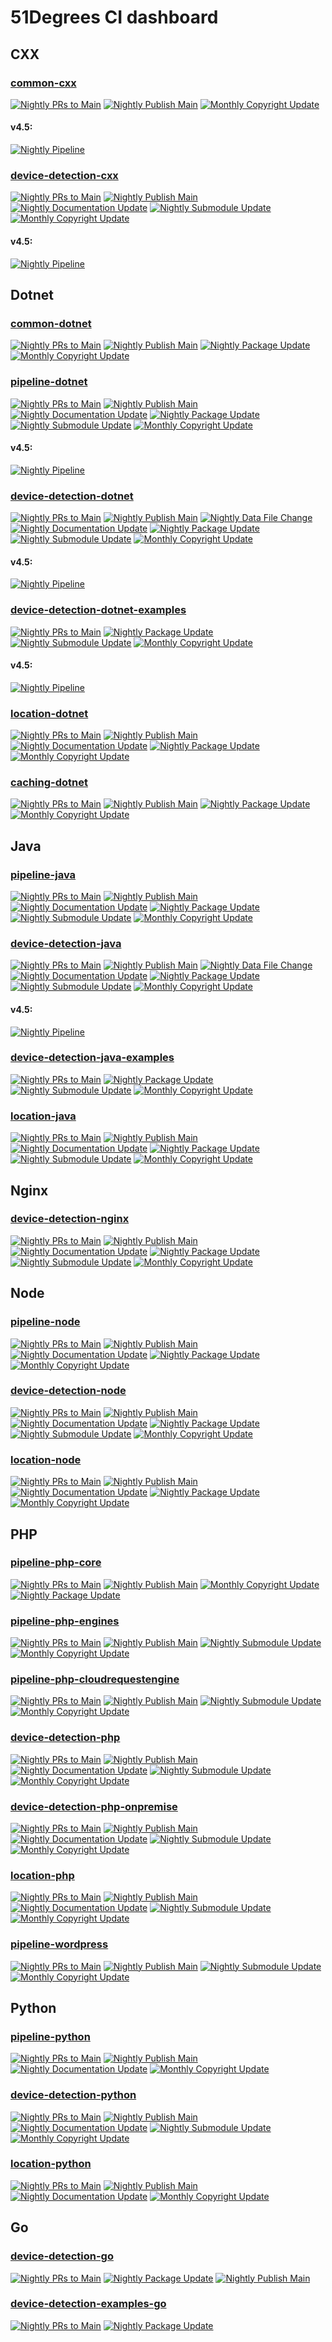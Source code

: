 51Degrees CI dashboard
======================

## CXX

### [common-cxx](https://github.com/51Degrees/common-cxx)
[![Nightly PRs to Main](https://github.com/51Degrees/common-cxx/actions/workflows/nightly-prs-to-main.yml/badge.svg)](https://github.com/51Degrees/common-cxx/actions/workflows/nightly-prs-to-main.yml)
[![Nightly Publish Main](https://github.com/51Degrees/common-cxx/actions/workflows/nightly-publish-main.yml/badge.svg)](https://github.com/51Degrees/common-cxx/actions/workflows/nightly-publish-main.yml)
[![Monthly Copyright Update](https://github.com/51Degrees/common-cxx/actions/workflows/monthly-copyright-update.yml/badge.svg)](https://github.com/51Degrees/common-cxx/actions/workflows/monthly-copyright-update.yml)

#### v4.5:

[![Nightly Pipeline](https://github.com/51Degrees/common-cxx/actions/workflows/nightly-pipeline.yml/badge.svg?branch=version/4.5)](https://github.com/51Degrees/common-cxx/actions/workflows/nightly-pipeline.yml)

### [device-detection-cxx](https://github.com/51Degrees/device-detection-cxx)
[![Nightly PRs to Main](https://github.com/51Degrees/device-detection-cxx/actions/workflows/nightly-prs-to-main.yml/badge.svg)](https://github.com/51Degrees/device-detection-cxx/actions/workflows/nightly-prs-to-main.yml)
[![Nightly Publish Main](https://github.com/51Degrees/device-detection-cxx/actions/workflows/nightly-publish-main.yml/badge.svg)](https://github.com/51Degrees/device-detection-cxx/actions/workflows/nightly-publish-main.yml)
[![Nightly Documentation Update](https://github.com/51Degrees/device-detection-cxx/actions/workflows/nightly-documentation-update.yml/badge.svg)](https://github.com/51Degrees/device-detection-cxx/actions/workflows/nightly-documentation-update.yml)
[![Nightly Submodule Update](https://github.com/51Degrees/device-detection-cxx/actions/workflows/nightly-submodule-update.yml/badge.svg)](https://github.com/51Degrees/device-detection-cxx/actions/workflows/nightly-submodule-update.yml)
[![Monthly Copyright Update](https://github.com/51Degrees/device-detection-cxx/actions/workflows/monthly-copyright-update.yml/badge.svg)](https://github.com/51Degrees/device-detection-cxx/actions/workflows/monthly-copyright-update.yml)

#### v4.5:

[![Nightly Pipeline](https://github.com/51Degrees/device-detection-cxx/actions/workflows/nightly-pipeline.yml/badge.svg?branch=version/4.5)](https://github.com/51Degrees/device-detection-cxx/actions/workflows/nightly-pipeline.yml)

## Dotnet

### [common-dotnet](https://github.com/51Degrees/common-dotnet)
[![Nightly PRs to Main](https://github.com/51Degrees/common-dotnet/actions/workflows/nightly-prs-to-main.yml/badge.svg)](https://github.com/51Degrees/common-dotnet/actions/workflows/nightly-prs-to-main.yml)
[![Nightly Publish Main](https://github.com/51Degrees/common-dotnet/actions/workflows/nightly-publish-main.yml/badge.svg)](https://github.com/51Degrees/common-dotnet/actions/workflows/nightly-publish-main.yml)
[![Nightly Package Update](https://github.com/51Degrees/common-dotnet/actions/workflows/nightly-package-update.yml/badge.svg)](https://github.com/51Degrees/common-dotnet/actions/workflows/nightly-package-update.yml)
[![Monthly Copyright Update](https://github.com/51Degrees/common-dotnet/actions/workflows/monthly-copyright-update.yml/badge.svg)](https://github.com/51Degrees/common-dotnet/actions/workflows/monthly-copyright-update.yml)

### [pipeline-dotnet](https://github.com/51Degrees/pipeline-dotnet)
[![Nightly PRs to Main](https://github.com/51Degrees/pipeline-dotnet/actions/workflows/nightly-prs-to-main.yml/badge.svg)](https://github.com/51Degrees/pipeline-dotnet/actions/workflows/nightly-prs-to-main.yml)
[![Nightly Publish Main](https://github.com/51Degrees/pipeline-dotnet/actions/workflows/nightly-publish-main.yml/badge.svg)](https://github.com/51Degrees/pipeline-dotnet/actions/workflows/nightly-publish-main.yml)
[![Nightly Documentation Update](https://github.com/51Degrees/pipeline-dotnet/actions/workflows/nightly-documentation-update.yml/badge.svg)](https://github.com/51Degrees/pipeline-dotnet/actions/workflows/nightly-documentation-update.yml)
[![Nightly Package Update](https://github.com/51Degrees/pipeline-dotnet/actions/workflows/nightly-package-update.yml/badge.svg)](https://github.com/51Degrees/pipeline-dotnet/actions/workflows/nightly-package-update.yml)
[![Nightly Submodule Update](https://github.com/51Degrees/pipeline-dotnet/actions/workflows/nightly-submodule-update.yml/badge.svg)](https://github.com/51Degrees/pipeline-dotnet/actions/workflows/nightly-submodule-update.yml)
[![Monthly Copyright Update](https://github.com/51Degrees/pipeline-dotnet/actions/workflows/monthly-copyright-update.yml/badge.svg)](https://github.com/51Degrees/pipeline-dotnet/actions/workflows/monthly-copyright-update.yml)

#### v4.5:

[![Nightly Pipeline](https://github.com/51Degrees/pipeline-dotnet/actions/workflows/nightly-pipeline.yml/badge.svg?branch=version/4.5)](https://github.com/51Degrees/pipeline-dotnet/actions/workflows/nightly-pipeline.yml)

### [device-detection-dotnet](https://github.com/51Degrees/device-detection-dotnet)
[![Nightly PRs to Main](https://github.com/51Degrees/device-detection-dotnet/actions/workflows/nightly-prs-to-main.yml/badge.svg)](https://github.com/51Degrees/device-detection-dotnet/actions/workflows/nightly-prs-to-main.yml)
[![Nightly Publish Main](https://github.com/51Degrees/device-detection-dotnet/actions/workflows/nightly-publish-main.yml/badge.svg)](https://github.com/51Degrees/device-detection-dotnet/actions/workflows/nightly-publish-main.yml)
[![Nightly Data File Change](https://github.com/51Degrees/device-detection-dotnet/actions/workflows/nightly-data-file-change.yml/badge.svg)](https://github.com/51Degrees/device-detection-dotnet/actions/workflows/nightly-data-file-change.yml)
[![Nightly Documentation Update](https://github.com/51Degrees/device-detection-dotnet/actions/workflows/nightly-documentation-update.yml/badge.svg)](https://github.com/51Degrees/device-detection-dotnet/actions/workflows/nightly-documentation-update.yml)
[![Nightly Package Update](https://github.com/51Degrees/device-detection-dotnet/actions/workflows/nightly-package-update.yml/badge.svg)](https://github.com/51Degrees/device-detection-dotnet/actions/workflows/nightly-package-update.yml)
[![Nightly Submodule Update](https://github.com/51Degrees/device-detection-dotnet/actions/workflows/nightly-submodule-update.yml/badge.svg)](https://github.com/51Degrees/device-detection-dotnet/actions/workflows/nightly-submodule-update.yml)
[![Monthly Copyright Update](https://github.com/51Degrees/device-detection-dotnet/actions/workflows/monthly-copyright-update.yml/badge.svg)](https://github.com/51Degrees/device-detection-dotnet/actions/workflows/monthly-copyright-update.yml)

#### v4.5:

[![Nightly Pipeline](https://github.com/51Degrees/device-detection-dotnet/actions/workflows/nightly-pipeline.yml/badge.svg?branch=version/4.5)](https://github.com/51Degrees/device-detection-dotnet/actions/workflows/nightly-pipeline.yml)

### [device-detection-dotnet-examples](https://github.com/51Degrees/device-detection-dotnet-examples)
[![Nightly PRs to Main](https://github.com/51Degrees/device-detection-dotnet-examples/actions/workflows/nightly-prs-to-main.yml/badge.svg)](https://github.com/51Degrees/device-detection-dotnet-examples/actions/workflows/nightly-prs-to-main.yml)
[![Nightly Package Update](https://github.com/51Degrees/device-detection-dotnet-examples/actions/workflows/nightly-package-update.yml/badge.svg)](https://github.com/51Degrees/device-detection-dotnet-examples/actions/workflows/nightly-package-update.yml)
[![Nightly Submodule Update](https://github.com/51Degrees/device-detection-dotnet-examples/actions/workflows/nightly-submodule-update.yml/badge.svg)](https://github.com/51Degrees/device-detection-dotnet-examples/actions/workflows/nightly-submodule-update.yml)
[![Monthly Copyright Update](https://github.com/51Degrees/device-detection-dotnet-examples/actions/workflows/monthly-copyright-update.yml/badge.svg)](https://github.com/51Degrees/device-detection-dotnet-examples/actions/workflows/monthly-copyright-update.yml)

#### v4.5:
[![Nightly Pipeline](https://github.com/51Degrees/device-detection-dotnet-examples/actions/workflows/nightly-pipeline.yml/badge.svg?branch=version/4.5)](https://github.com/51Degrees/device-detection-dotnet-examples/actions/workflows/nightly-pipeline.yml)

### [location-dotnet](https://github.com/51Degrees/location-dotnet)
[![Nightly PRs to Main](https://github.com/51Degrees/location-dotnet/actions/workflows/nightly-prs-to-main.yml/badge.svg)](https://github.com/51Degrees/location-dotnet/actions/workflows/nightly-prs-to-main.yml)
[![Nightly Publish Main](https://github.com/51Degrees/location-dotnet/actions/workflows/nightly-publish-main.yml/badge.svg)](https://github.com/51Degrees/location-dotnet/actions/workflows/nightly-publish-main.yml)
[![Nightly Documentation Update](https://github.com/51Degrees/location-dotnet/actions/workflows/nightly-documentation-update.yml/badge.svg)](https://github.com/51Degrees/location-dotnet/actions/workflows/nightly-documentation-update.yml)
[![Nightly Package Update](https://github.com/51Degrees/location-dotnet/actions/workflows/nightly-package-update.yml/badge.svg)](https://github.com/51Degrees/location-dotnet/actions/workflows/nightly-package-update.yml)
[![Monthly Copyright Update](https://github.com/51Degrees/location-dotnet/actions/workflows/monthly-copyright-update.yml/badge.svg)](https://github.com/51Degrees/location-dotnet/actions/workflows/monthly-copyright-update.yml)

### [caching-dotnet](https://github.com/51Degrees/caching-dotnet)
[![Nightly PRs to Main](https://github.com/51Degrees/caching-dotnet/actions/workflows/nightly-prs-to-main.yml/badge.svg)](https://github.com/51Degrees/caching-dotnet/actions/workflows/nightly-prs-to-main.yml)
[![Nightly Publish Main](https://github.com/51Degrees/caching-dotnet/actions/workflows/nightly-publish-main.yml/badge.svg)](https://github.com/51Degrees/caching-dotnet/actions/workflows/nightly-publish-main.yml)
[![Nightly Package Update](https://github.com/51Degrees/caching-dotnet/actions/workflows/nightly-package-update.yml/badge.svg)](https://github.com/51Degrees/caching-dotnet/actions/workflows/nightly-package-update.yml)
[![Monthly Copyright Update](https://github.com/51Degrees/caching-dotnet/actions/workflows/monthly-copyright-update.yml/badge.svg)](https://github.com/51Degrees/caching-dotnet/actions/workflows/monthly-copyright-update.yml)

## Java

### [pipeline-java](https://github.com/51Degrees/pipeline-java)
[![Nightly PRs to Main](https://github.com/51Degrees/pipeline-java/actions/workflows/nightly-prs-to-main.yml/badge.svg)](https://github.com/51Degrees/pipeline-java/actions/workflows/nightly-prs-to-main.yml)
[![Nightly Publish Main](https://github.com/51Degrees/pipeline-java/actions/workflows/nightly-publish-main.yml/badge.svg)](https://github.com/51Degrees/pipeline-java/actions/workflows/nightly-publish-main.yml)
[![Nightly Documentation Update](https://github.com/51Degrees/pipeline-java/actions/workflows/nightly-documentation-update.yml/badge.svg)](https://github.com/51Degrees/pipeline-java/actions/workflows/nightly-documentation-update.yml)
[![Nightly Package Update](https://github.com/51Degrees/pipeline-java/actions/workflows/nightly-package-update.yml/badge.svg)](https://github.com/51Degrees/pipeline-java/actions/workflows/nightly-package-update.yml)
[![Nightly Submodule Update](https://github.com/51Degrees/pipeline-java/actions/workflows/nightly-submodule-update.yml/badge.svg)](https://github.com/51Degrees/pipeline-java/actions/workflows/nightly-submodule-update.yml)
[![Monthly Copyright Update](https://github.com/51Degrees/pipeline-java/actions/workflows/monthly-copyright-update.yml/badge.svg)](https://github.com/51Degrees/pipeline-java/actions/workflows/monthly-copyright-update.yml)

### [device-detection-java](https://github.com/51Degrees/device-detection-java)
[![Nightly PRs to Main](https://github.com/51Degrees/device-detection-java/actions/workflows/nightly-prs-to-main.yml/badge.svg)](https://github.com/51Degrees/device-detection-java/actions/workflows/nightly-prs-to-main.yml)
[![Nightly Publish Main](https://github.com/51Degrees/device-detection-java/actions/workflows/nightly-publish-main.yml/badge.svg)](https://github.com/51Degrees/device-detection-java/actions/workflows/nightly-publish-main.yml)
[![Nightly Data File Change](https://github.com/51Degrees/device-detection-java/actions/workflows/nightly-data-file-change.yml/badge.svg)](https://github.com/51Degrees/device-detection-java/actions/workflows/nightly-data-file-change.yml)
[![Nightly Documentation Update](https://github.com/51Degrees/device-detection-java/actions/workflows/nightly-documentation-update.yml/badge.svg)](https://github.com/51Degrees/device-detection-java/actions/workflows/nightly-documentation-update.yml)
[![Nightly Package Update](https://github.com/51Degrees/device-detection-java/actions/workflows/nightly-package-update.yml/badge.svg)](https://github.com/51Degrees/device-detection-java/actions/workflows/nightly-package-update.yml)
[![Nightly Submodule Update](https://github.com/51Degrees/device-detection-java/actions/workflows/nightly-submodule-update.yml/badge.svg)](https://github.com/51Degrees/device-detection-java/actions/workflows/nightly-submodule-update.yml)
[![Monthly Copyright Update](https://github.com/51Degrees/device-detection-java/actions/workflows/monthly-copyright-update.yml/badge.svg)](https://github.com/51Degrees/device-detection-java/actions/workflows/monthly-copyright-update.yml)

#### v4.5:

[![Nightly Pipeline](https://github.com/51Degrees/device-detection-java/actions/workflows/nightly-pipeline.yml/badge.svg?branch=version/4.5)](https://github.com/51Degrees/device-detection-java/actions/workflows/nightly-pipeline.yml)

### [device-detection-java-examples](https://github.com/51Degrees/device-detection-java-examples)
[![Nightly PRs to Main](https://github.com/51Degrees/device-detection-java-examples/actions/workflows/nightly-prs-to-main.yml/badge.svg)](https://github.com/51Degrees/device-detection-java-examples/actions/workflows/nightly-prs-to-main.yml)
[![Nightly Package Update](https://github.com/51Degrees/device-detection-java-examples/actions/workflows/nightly-package-update.yml/badge.svg)](https://github.com/51Degrees/device-detection-java-examples/actions/workflows/nightly-package-update.yml)
[![Nightly Submodule Update](https://github.com/51Degrees/device-detection-java-examples/actions/workflows/nightly-submodule-update.yml/badge.svg)](https://github.com/51Degrees/device-detection-java-examples/actions/workflows/nightly-submodule-update.yml)
[![Monthly Copyright Update](https://github.com/51Degrees/device-detection-java-examples/actions/workflows/monthly-copyright-update.yml/badge.svg)](https://github.com/51Degrees/device-detection-java-examples/actions/workflows/monthly-copyright-update.yml)

### [location-java](https://github.com/51Degrees/location-java)
[![Nightly PRs to Main](https://github.com/51Degrees/location-java/actions/workflows/nightly-prs-to-main.yml/badge.svg)](https://github.com/51Degrees/location-java/actions/workflows/nightly-prs-to-main.yml)
[![Nightly Publish Main](https://github.com/51Degrees/location-java/actions/workflows/nightly-publish-main.yml/badge.svg)](https://github.com/51Degrees/location-java/actions/workflows/nightly-publish-main.yml)
[![Nightly Documentation Update](https://github.com/51Degrees/location-java/actions/workflows/nightly-documentation-update.yml/badge.svg)](https://github.com/51Degrees/location-java/actions/workflows/nightly-documentation-update.yml)
[![Nightly Package Update](https://github.com/51Degrees/location-java/actions/workflows/nightly-package-update.yml/badge.svg)](https://github.com/51Degrees/location-java/actions/workflows/nightly-package-update.yml)
[![Nightly Submodule Update](https://github.com/51Degrees/location-java/actions/workflows/nightly-submodule-update.yml/badge.svg)](https://github.com/51Degrees/location-java/actions/workflows/nightly-submodule-update.yml)
[![Monthly Copyright Update](https://github.com/51Degrees/location-java/actions/workflows/monthly-copyright-update.yml/badge.svg)](https://github.com/51Degrees/location-java/actions/workflows/monthly-copyright-update.yml)

## Nginx

### [device-detection-nginx](https://github.com/51Degrees/device-detection-nginx)
[![Nightly PRs to Main](https://github.com/51Degrees/device-detection-nginx/actions/workflows/nightly-pr-to-main.yml/badge.svg)](https://github.com/51Degrees/device-detection-nginx/actions/workflows/nightly-pr-to-main.yml)
[![Nightly Publish Main](https://github.com/51Degrees/device-detection-nginx/actions/workflows/nightly-publish-main.yml/badge.svg)](https://github.com/51Degrees/device-detection-nginx/actions/workflows/nightly-publish-main.yml)
[![Nightly Documentation Update](https://github.com/51Degrees/device-detection-nginx/actions/workflows/nightly-documentation-update.yml/badge.svg)](https://github.com/51Degrees/device-detection-nginx/actions/workflows/nightly-documentation-update.yml)
[![Nightly Package Update](https://github.com/51Degrees/device-detection-nginx/actions/workflows/nightly-package-update.yml/badge.svg)](https://github.com/51Degrees/device-detection-nginx/actions/workflows/nightly-package-update.yml)
[![Nightly Submodule Update](https://github.com/51Degrees/device-detection-nginx/actions/workflows/nightly-submodule-update.yml/badge.svg)](https://github.com/51Degrees/device-detection-nginx/actions/workflows/nightly-submodule-update.yml)
[![Monthly Copyright Update](https://github.com/51Degrees/device-detection-nginx/actions/workflows/monthly-copyright-update.yml/badge.svg)](https://github.com/51Degrees/device-detection-nginx/actions/workflows/monthly-copyright-update.yml)

## Node

### [pipeline-node](https://github.com/51Degrees/pipeline-node)
[![Nightly PRs to Main](https://github.com/51Degrees/pipeline-node/actions/workflows/nightly-prs-to-main.yml/badge.svg)](https://github.com/51Degrees/pipeline-node/actions/workflows/nightly-prs-to-main.yml)
[![Nightly Publish Main](https://github.com/51Degrees/pipeline-node/actions/workflows/nightly-publish-to-main.yml/badge.svg)](https://github.com/51Degrees/pipeline-node/actions/workflows/nightly-publish-to-main.yml)
[![Nightly Documentation Update](https://github.com/51Degrees/pipeline-node/actions/workflows/nightly-documentation-update.yml/badge.svg)](https://github.com/51Degrees/pipeline-node/actions/workflows/nightly-documentation-update.yml)
[![Nightly Package Update](https://github.com/51Degrees/pipeline-node/actions/workflows/nightly-package-update.yml/badge.svg)](https://github.com/51Degrees/pipeline-node/actions/workflows/nightly-package-update.yml)
[![Monthly Copyright Update](https://github.com/51Degrees/pipeline-node/actions/workflows/monthly-copyright-update.yml/badge.svg)](https://github.com/51Degrees/pipeline-node/actions/workflows/monthly-copyright-update.yml)

### [device-detection-node](https://github.com/51Degrees/device-detection-node)
[![Nightly PRs to Main](https://github.com/51Degrees/device-detection-node/actions/workflows/nightly-prs-to-main.yml/badge.svg)](https://github.com/51Degrees/device-detection-node/actions/workflows/nightly-prs-to-main.yml)
[![Nightly Publish Main](https://github.com/51Degrees/device-detection-node/actions/workflows/nightly-publish-main.yml/badge.svg)](https://github.com/51Degrees/device-detection-node/actions/workflows/nightly-publish-main.yml)
[![Nightly Documentation Update](https://github.com/51Degrees/device-detection-node/actions/workflows/nightly-documentation-update.yml/badge.svg)](https://github.com/51Degrees/device-detection-node/actions/workflows/nightly-documentation-update.yml)
[![Nightly Package Update](https://github.com/51Degrees/device-detection-node/actions/workflows/nightly-package-update.yml/badge.svg)](https://github.com/51Degrees/device-detection-node/actions/workflows/nightly-package-update.yml)
[![Nightly Submodule Update](https://github.com/51Degrees/device-detection-node/actions/workflows/nightly-submodule-update.yml/badge.svg)](https://github.com/51Degrees/device-detection-node/actions/workflows/nightly-submodule-update.yml)
[![Monthly Copyright Update](https://github.com/51Degrees/device-detection-node/actions/workflows/monthly-copyright-update.yml/badge.svg)](https://github.com/51Degrees/device-detection-node/actions/workflows/monthly-copyright-update.yml)

### [location-node](https://github.com/51Degrees/location-node)
[![Nightly PRs to Main](https://github.com/51Degrees/location-node/actions/workflows/nightly-prs-to-main.yml/badge.svg)](https://github.com/51Degrees/location-node/actions/workflows/nightly-prs-to-main.yml)
[![Nightly Publish Main](https://github.com/51Degrees/location-node/actions/workflows/nightly-publish-to-main.yml/badge.svg)](https://github.com/51Degrees/location-node/actions/workflows/nightly-publish-to-main.yml)
[![Nightly Documentation Update](https://github.com/51Degrees/location-node/actions/workflows/nightly-documentation-update.yml/badge.svg)](https://github.com/51Degrees/location-node/actions/workflows/nightly-documentation-update.yml)
[![Nightly Package Update](https://github.com/51Degrees/location-node/actions/workflows/nightly-package-update.yml/badge.svg)](https://github.com/51Degrees/location-node/actions/workflows/nightly-package-update.yml)
[![Monthly Copyright Update](https://github.com/51Degrees/location-node/actions/workflows/monthly-copyright-update.yml/badge.svg)](https://github.com/51Degrees/location-node/actions/workflows/monthly-copyright-update.yml)

## PHP

### [pipeline-php-core](https://github.com/51Degrees/pipeline-php-core)
[![Nightly PRs to Main](https://github.com/51Degrees/pipeline-php-core/actions/workflows/nightly-prs-to-main.yml/badge.svg)](https://github.com/51Degrees/pipeline-php-core/actions/workflows/nightly-prs-to-main.yml)
[![Nightly Publish Main](https://github.com/51Degrees/pipeline-php-core/actions/workflows/nightly-publish-main.yml/badge.svg)](https://github.com/51Degrees/pipeline-php-core/actions/workflows/nightly-publish-main.yml)
[![Monthly Copyright Update](https://github.com/51Degrees/pipeline-php-core/actions/workflows/monthly-copyright-update.yml/badge.svg)](https://github.com/51Degrees/pipeline-php-core/actions/workflows/monthly-copyright-update.yml)
[![Nightly Package Update](https://github.com/51Degrees/pipeline-php-core/actions/workflows/nightly-package-update.yml/badge.svg)](https://github.com/51Degrees/pipeline-php-core/actions/workflows/nightly-package-update.yml)

### [pipeline-php-engines](https://github.com/51Degrees/pipeline-php-engines)
[![Nightly PRs to Main](https://github.com/51Degrees/pipeline-php-engines/actions/workflows/nightly-prs-to-main.yml/badge.svg)](https://github.com/51Degrees/pipeline-php-engines/actions/workflows/nightly-prs-to-main.yml)
[![Nightly Publish Main](https://github.com/51Degrees/pipeline-php-engines/actions/workflows/nightly-publish-main.yml/badge.svg)](https://github.com/51Degrees/pipeline-php-engines/actions/workflows/nightly-publish-main.yml)
[![Nightly Submodule Update](https://github.com/51Degrees/pipeline-php-engines/actions/workflows/nightly-submodule-update.yml/badge.svg)](https://github.com/51Degrees/pipeline-php-engines/actions/workflows/nightly-submodule-update.yml)
[![Monthly Copyright Update](https://github.com/51Degrees/pipeline-php-engines/actions/workflows/monthly-copyright-update.yml/badge.svg)](https://github.com/51Degrees/pipeline-php-engines/actions/workflows/monthly-copyright-update.yml)

### [pipeline-php-cloudrequestengine](https://github.com/51Degrees/pipeline-php-cloudrequestengine)
[![Nightly PRs to Main](https://github.com/51Degrees/pipeline-php-cloudrequestengine/actions/workflows/nightly-prs-to-main.yml/badge.svg)](https://github.com/51Degrees/pipeline-php-cloudrequestengine/actions/workflows/nightly-prs-to-main.yml)
[![Nightly Publish Main](https://github.com/51Degrees/pipeline-php-cloudrequestengine/actions/workflows/nightly-publish-main.yml/badge.svg)](https://github.com/51Degrees/pipeline-php-cloudrequestengine/actions/workflows/nightly-publish-main.yml)
[![Nightly Submodule Update](https://github.com/51Degrees/pipeline-php-cloudrequestengine/actions/workflows/nightly-submodule-update.yml/badge.svg)](https://github.com/51Degrees/pipeline-php-cloudrequestengine/actions/workflows/nightly-submodule-update.yml)
[![Monthly Copyright Update](https://github.com/51Degrees/pipeline-php-cloudrequestengine/actions/workflows/monthly-copyright-update.yml/badge.svg)](https://github.com/51Degrees/pipeline-php-cloudrequestengine/actions/workflows/monthly-copyright-update.yml)

### [device-detection-php](https://github.com/51Degrees/device-detection-php)
[![Nightly PRs to Main](https://github.com/51Degrees/device-detection-php/actions/workflows/nightly-prs-to-main.yml/badge.svg)](https://github.com/51Degrees/device-detection-php/actions/workflows/nightly-prs-to-main.yml)
[![Nightly Publish Main](https://github.com/51Degrees/device-detection-php/actions/workflows/nightly-publish-main.yml/badge.svg)](https://github.com/51Degrees/device-detection-php/actions/workflows/nightly-publish-main.yml)
[![Nightly Documentation Update](https://github.com/51Degrees/device-detection-php/actions/workflows/nightly-documentation-update.yml/badge.svg)](https://github.com/51Degrees/device-detection-php/actions/workflows/nightly-documentation-update.yml)
[![Nightly Submodule Update](https://github.com/51Degrees/device-detection-php/actions/workflows/nightly-submodule-update.yml/badge.svg)](https://github.com/51Degrees/device-detection-php/actions/workflows/nightly-submodule-update.yml)
[![Monthly Copyright Update](https://github.com/51Degrees/device-detection-php/actions/workflows/monthly-copyright-update.yml/badge.svg)](https://github.com/51Degrees/device-detection-php/actions/workflows/monthly-copyright-update.yml)

### [device-detection-php-onpremise](https://github.com/51Degrees/device-detection-php-onpremise)
[![Nightly PRs to Main](https://github.com/51Degrees/device-detection-php-onpremise/actions/workflows/nightly-prs-to-main.yml/badge.svg)](https://github.com/51Degrees/device-detection-php-onpremise/actions/workflows/nightly-prs-to-main.yml)
[![Nightly Publish Main](https://github.com/51Degrees/device-detection-php-onpremise/actions/workflows/nightly-publish-main.yml/badge.svg)](https://github.com/51Degrees/device-detection-php-onpremise/actions/workflows/nightly-publish-main.yml)
[![Nightly Documentation Update](https://github.com/51Degrees/device-detection-php-onpremise/actions/workflows/nightly-documentation-update.yml/badge.svg)](https://github.com/51Degrees/device-detection-php-onpremise/actions/workflows/nightly-documentation-update.yml)
[![Nightly Submodule Update](https://github.com/51Degrees/device-detection-php-onpremise/actions/workflows/nightly-submodule-update.yml/badge.svg)](https://github.com/51Degrees/device-detection-php-onpremise/actions/workflows/nightly-submodule-update.yml)
[![Monthly Copyright Update](https://github.com/51Degrees/device-detection-php-onpremise/actions/workflows/monthly-copyright-update.yml/badge.svg)](https://github.com/51Degrees/device-detection-php-onpremise/actions/workflows/monthly-copyright-update.yml)

### [location-php](https://github.com/51Degrees/location-php)
[![Nightly PRs to Main](https://github.com/51Degrees/location-php/actions/workflows/nightly-prs-to-main.yml/badge.svg)](https://github.com/51Degrees/location-php/actions/workflows/nightly-prs-to-main.yml)
[![Nightly Publish Main](https://github.com/51Degrees/location-php/actions/workflows/nightly-publish-main.yml/badge.svg)](https://github.com/51Degrees/location-php/actions/workflows/nightly-publish-main.yml)
[![Nightly Documentation Update](https://github.com/51Degrees/location-php/actions/workflows/nightly-documentation-update.yml/badge.svg)](https://github.com/51Degrees/location-php/actions/workflows/nightly-documentation-update.yml)
[![Nightly Submodule Update](https://github.com/51Degrees/location-php/actions/workflows/nightly-submodule-update.yml/badge.svg)](https://github.com/51Degrees/location-php/actions/workflows/nightly-submodule-update.yml)
[![Monthly Copyright Update](https://github.com/51Degrees/location-php/actions/workflows/monthly-copyright-update.yml/badge.svg)](https://github.com/51Degrees/location-php/actions/workflows/monthly-copyright-update.yml)

### [pipeline-wordpress](https://github.com/51Degrees/pipeline-wordpress)
[![Nightly PRs to Main](https://github.com/51Degrees/pipeline-wordpress/actions/workflows/nightly-prs-to-main.yml/badge.svg)](https://github.com/51Degrees/pipeline-wordpress/actions/workflows/nightly-prs-to-main.yml)
[![Nightly Publish Main](https://github.com/51Degrees/pipeline-wordpress/actions/workflows/nightly-publish-main.yml/badge.svg)](https://github.com/51Degrees/pipeline-wordpress/actions/workflows/nightly-publish-main.yml)
[![Nightly Submodule Update](https://github.com/51Degrees/pipeline-wordpress/actions/workflows/nightly-submodule-update.yml/badge.svg)](https://github.com/51Degrees/pipeline-wordpress/actions/workflows/nightly-submodule-update.yml)
[![Monthly Copyright Update](https://github.com/51Degrees/pipeline-wordpress/actions/workflows/monthly-copyright-update.yml/badge.svg)](https://github.com/51Degrees/pipeline-wordpress/actions/workflows/monthly-copyright-update.yml)

## Python

### [pipeline-python](https://github.com/51Degrees/pipeline-python)
[![Nightly PRs to Main](https://github.com/51Degrees/pipeline-python/actions/workflows/nightly-prs-to-main.yml/badge.svg)](https://github.com/51Degrees/pipeline-python/actions/workflows/nightly-prs-to-main.yml)
[![Nightly Publish Main](https://github.com/51Degrees/pipeline-python/actions/workflows/nightly-publish-main.yml/badge.svg)](https://github.com/51Degrees/pipeline-python/actions/workflows/nightly-publish-main.yml)
[![Nightly Documentation Update](https://github.com/51Degrees/pipeline-python/actions/workflows/nightly-documentation-update.yml/badge.svg)](https://github.com/51Degrees/pipeline-python/actions/workflows/nightly-documentation-update.yml)
[![Monthly Copyright Update](https://github.com/51Degrees/pipeline-python/actions/workflows/monthly-copyright-update.yml/badge.svg)](https://github.com/51Degrees/pipeline-python/actions/workflows/monthly-copyright-update.yml)

### [device-detection-python](https://github.com/51Degrees/device-detection-python)
[![Nightly PRs to Main](https://github.com/51Degrees/device-detection-python/actions/workflows/nightly-prs-to-main.yml/badge.svg)](https://github.com/51Degrees/device-detection-python/actions/workflows/nightly-prs-to-main.yml)
[![Nightly Publish Main](https://github.com/51Degrees/device-detection-python/actions/workflows/nightly-publish-main.yml/badge.svg)](https://github.com/51Degrees/device-detection-python/actions/workflows/nightly-publish-main.yml)
[![Nightly Documentation Update](https://github.com/51Degrees/device-detection-python/actions/workflows/nightly-documentation-update.yml/badge.svg)](https://github.com/51Degrees/device-detection-python/actions/workflows/nightly-documentation-update.yml)
[![Nightly Submodule Update](https://github.com/51Degrees/device-detection-python/actions/workflows/nightly-submodule-update.yml/badge.svg)](https://github.com/51Degrees/device-detection-python/actions/workflows/nightly-submodule-update.yml)
[![Monthly Copyright Update](https://github.com/51Degrees/device-detection-python/actions/workflows/monthly-copyright-update.yml/badge.svg)](https://github.com/51Degrees/device-detection-python/actions/workflows/monthly-copyright-update.yml)

### [location-python](https://github.com/51Degrees/location-python)
[![Nightly PRs to Main](https://github.com/51Degrees/location-python/actions/workflows/nightly-prs-to-main.yml/badge.svg)](https://github.com/51Degrees/location-python/actions/workflows/nightly-prs-to-main.yml)
[![Nightly Publish Main](https://github.com/51Degrees/location-python/actions/workflows/nightly-publish-main.yml/badge.svg)](https://github.com/51Degrees/location-python/actions/workflows/nightly-publish-main.yml)
[![Nightly Documentation Update](https://github.com/51Degrees/location-python/actions/workflows/nightly-documentation-update.yml/badge.svg)](https://github.com/51Degrees/location-python/actions/workflows/nightly-documentation-update.yml)
[![Monthly Copyright Update](https://github.com/51Degrees/location-python/actions/workflows/monthly-copyright-update.yml/badge.svg)](https://github.com/51Degrees/location-python/actions/workflows/monthly-copyright-update.yml)

## Go

### [device-detection-go](https://github.com/51Degrees/device-detection-go)
[![Nightly PRs to Main](https://github.com/51Degrees/device-detection-go/actions/workflows/nightly-prs-to-main.yml/badge.svg)](https://github.com/51Degrees/device-detection-go/actions/workflows/nightly-prs-to-main.yml)
 [![Nightly Package Update](https://github.com/51Degrees/device-detection-go/actions/workflows/nightly-package-update.yml/badge.svg)](https://github.com/51Degrees/device-detection-go/actions/workflows/nightly-package-update.yml) [![Nightly Publish Main](https://github.com/51Degrees/device-detection-go/actions/workflows/nightly-publish-main.yml/badge.svg)](https://github.com/51Degrees/device-detection-go/actions/workflows/nightly-publish-main.yml)

### [device-detection-examples-go](https://github.com/51Degrees/device-detection-examples-go)
[![Nightly PRs to Main](https://github.com/51Degrees/device-detection-examples-go/actions/workflows/nightly-prs-to-main.yml/badge.svg)](https://github.com/51Degrees/device-detection-examples-go/actions/workflows/nightly-prs-to-main.yml) [![Nightly Package Update](https://github.com/51Degrees/device-detection-examples-go/actions/workflows/nightly-package-update.yml/badge.svg)](https://github.com/51Degrees/device-detection-examples-go/actions/workflows/nightly-package-update.yml)
